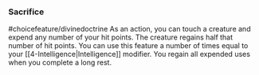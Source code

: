 ### Sacrifice
#choicefeature/divinedoctrine
As an action, you can touch a creature and expend any number of your hit points. The creature regains half that number of hit points. You can use this feature a number of times equal to your [[4-Intelligence|Intelligence]] modifier. You regain all expended uses when you complete a long rest.